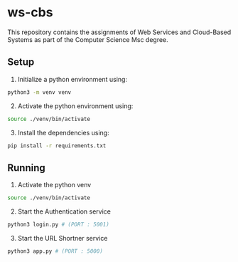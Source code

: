 # ws-cbs

This repository contains the assignments of Web Services and Cloud-Based Systems as part of the Computer Science Msc degree.

## Setup

1. Initialize a python environment using:

```bash
python3 -m venv venv
```

2. Activate the python environment using:

```bash
source ./venv/bin/activate
```

3. Install the dependencies using:

```bash
pip install -r requirements.txt
```

## Running

1. Activate the python venv

```bash
source ./venv/bin/activate
```

2. Start the Authentication service

```bash
python3 login.py # (PORT : 5001)
```

3. Start the URL Shortner service

```bash
python3 app.py # (PORT : 5000)
```

